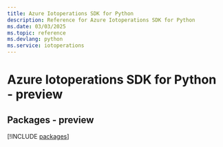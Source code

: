 ```yaml
---
title: Azure Iotoperations SDK for Python
description: Reference for Azure Iotoperations SDK for Python
ms.date: 03/03/2025
ms.topic: reference
ms.devlang: python
ms.service: iotoperations
---
```

# Azure Iotoperations SDK for Python - preview
## Packages - preview
[!INCLUDE [packages](iotoperations-index.md)]
